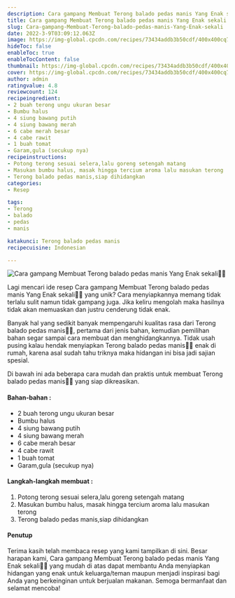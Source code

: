 ```yaml
---
description: Cara gampang Membuat Terong balado pedas manis Yang Enak sekali"
title: Cara gampang Membuat Terong balado pedas manis Yang Enak sekali
slug: Cara-gampang-Membuat-Terong-balado-pedas-manis-Yang-Enak-sekali
date: 2022-3-9T03:09:12.063Z
image: https://img-global.cpcdn.com/recipes/73434addb3b50cdf/400x400cq70/photo.jpg
hideToc: false
enableToc: true
enableTocContent: false
thumbnail: https://img-global.cpcdn.com/recipes/73434addb3b50cdf/400x400cq70/photo.jpg
cover: https://img-global.cpcdn.com/recipes/73434addb3b50cdf/400x400cq70/photo.jpg
author: admin
ratingvalue: 4.8
reviewcount: 124
recipeingredient:
- 2 buah terong ungu ukuran besar
- Bumbu halus
- 4 siung bawang putih
- 4 siung bawang merah
- 6 cabe merah besar
- 4 cabe rawit
- 1 buah tomat
- Garam,gula (secukup nya)
recipeinstructions:
- Potong terong sesuai selera,lalu goreng setengah matang
- Masukan bumbu halus, masak hingga tercium aroma lalu masukan terong
- Terong balado pedas manis,siap dihidangkan
categories:
- Resep

tags:
- Terong
- balado
- pedas
- manis

katakunci: Terong balado pedas manis
recipecuisine: Indonesian

---
```


![Cara gampang Membuat Terong balado pedas manis Yang Enak sekali👩‍🍳](https://img-global.cpcdn.com/recipes/73434addb3b50cdf/400x400cq70/photo.jpg)

Lagi mencari ide resep Cara gampang Membuat Terong balado pedas manis Yang Enak sekali👩‍🍳 yang unik? Cara menyiapkannya memang tidak terlalu sulit namun tidak gampang juga. Jika keliru mengolah maka hasilnya tidak akan memuaskan dan justru cenderung tidak enak.

Banyak hal yang sedikit banyak mempengaruhi kualitas rasa dari Terong balado pedas manis👩‍🍳, pertama dari jenis bahan, kemudian pemilihan bahan segar sampai cara membuat dan menghidangkannya. Tidak usah pusing kalau hendak menyiapkan Terong balado pedas manis👩‍🍳 enak di rumah, karena asal sudah tahu triknya maka hidangan ini bisa jadi sajian spesial.

Di bawah ini ada beberapa cara mudah dan praktis untuk membuat Terong balado pedas manis👩‍🍳 yang siap dikreasikan.

<!--inarticleads1-->

#### Bahan-bahan :

- 2 buah terong ungu ukuran besar
- Bumbu halus
- 4 siung bawang putih
- 4 siung bawang merah
- 6 cabe merah besar
- 4 cabe rawit
- 1 buah tomat
- Garam,gula (secukup nya)

<!--inarticleads2-->

#### Langkah-langkah membuat :

1. Potong terong sesuai selera,lalu goreng setengah matang
1. Masukan bumbu halus, masak hingga tercium aroma lalu masukan terong
1. Terong balado pedas manis,siap dihidangkan

#### Penutup

Terima kasih telah membaca resep yang kami tampilkan di sini. Besar harapan kami, Cara gampang Membuat Terong balado pedas manis Yang Enak sekali👩‍🍳 yang mudah di atas dapat membantu Anda menyiapkan hidangan yang enak untuk keluarga/teman maupun menjadi inspirasi bagi Anda yang berkeinginan untuk berjualan makanan. Semoga bermanfaat dan selamat mencoba!